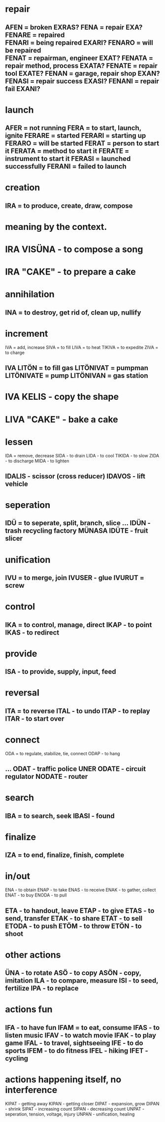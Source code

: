 # repair
AFEN = broken                    EXRAS?
FENA = repair                    EXA?
FENARE = repaired                
FENARI = being repaired          EXARI?
FENARO = will be repaired        
FENAT = repairman, engineer      EXAT?
FENATA = repair method, process  EXATA?
FENATE = repair tool             EXATE?
FENAN = garage, repair shop      EXAN?
FENASI = repair success          EXASI?
FENANI = repair fail             EXANI?
------

# launch
AFER = not running
FERA = to start, launch, ignite
FERARE = started
FERARI = starting up
FERARO = will be started
FERAT = person to start it
FERATA = method to start it
FERATE = instrument to start it
FERASI = launched successfully 
FERANI = failed to launch
------

# creation
IRA = to produce, create, draw, compose
------
# meaning by the context. 
# IRA VISÜNA - to compose a song
# IRA "CAKE" - to prepare a cake


# annihilation
INA = to destroy, get rid of, clean up, nullify
------

# increment
IVA = add, increase
SIVA = to fill
LIVA = to heat
TIKIVA = to expedite
ZIVA = to charge

IVA LITÖN = to fill gas
LITÖNIVAT = pumpman
LITÖNIVATE = pump
LITÖNIVAN = gas station
------
# IVA KELIS - copy the shape
# LIVA "CAKE" - bake a cake

# lessen
IDA = remove, decrease
SIDA - to drain
LIDA - to cool
TIKIDA - to slow
ZIDA - to discharge
MIDA - to lighten

IDALIS - scissor (cross reducer)
IDAVOS - lift vehicle
------

# seperation
IDÜ = to seperate, split, branch, slice
... IDÜN - trash recycling factory
MÜNASA IDÜTE - fruit slicer
------

# unification
IVU = to merge, join
IVUSER - glue
IVURUT = screw
------

# control
IKA = to control, manage, direct
IKAP - to point
IKAS - to redirect
------

# provide
ISA - to provide, supply, input, feed
-------

# reversal
ITA = to reverse
ITAL - to undo
ITAP - to replay
ITAR - to start over
------

# connect
ODA = to regulate, stabilize, tie, connect
ODAP - to hang

... ODAT - traffic police
UNER ODATE - circuit regulator
NODATE - router
------

# search
IBA = to search, seek
IBASI - found
------

# finalize
IZA = to end, finalize, finish, complete
------

# in/out
ENA - to obtain
ENAP - to take
ENAS - to receive
ENAK - to gather, collect
ENAT - to buy
ENODA - to pull

ETA - to handout, leave
ETAP - to give
ETAS - to send, transfer
ETAK - to share
ETAT - to sell
ETODA - to push
ETÖM - to throw
ETÖN - to shoot
--------

# other actions
ÜNA - to rotate
ASÖ - to copy
ASÖN - copy, imitation
ILA - to compare, measure
ISI - to seed, fertilize
IPA - to replace
------

# actions fun
IFA - to have fun
IFAM = to eat, consume
IFAS - to listen music
IFAV - to watch movie
IFAK - to play game
IFAL - to travel, sightseeing
IFE - to do sports
IFEM - to do fitness
IFEL - hiking
IFET - cycling
------


# actions happening itself, no interference
KIPAT - getting away
KIPAN - getting closer
DIPAT - expansion, grow
DIPAN - shrink
SIPAT - increasing count
SIPAN - decreasing count
UNPAT - seperation, tension, voltage, injury
UNPAN - unification, healing